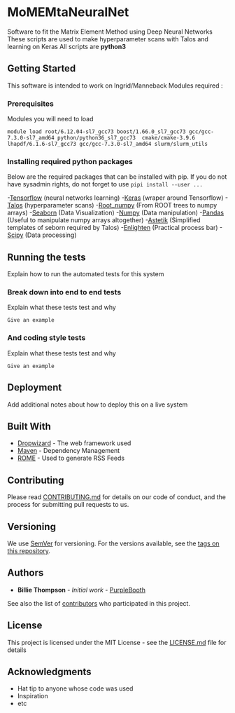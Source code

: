 # MoMEMtaNeuralNet

Software to fit the Matrix Element Method using Deep Neural Networks
These scripts are used to make hyperparameter scans with Talos and learning on Keras
All scripts are **python3**

## Getting Started

This software is intended to work on Ingrid/Manneback 
Modules required : 

### Prerequisites

Modules you will need to load
```
module load root/6.12.04-sl7_gcc73 boost/1.66.0_sl7_gcc73 gcc/gcc-7.3.0-sl7_amd64 python/python36_sl7_gcc73  cmake/cmake-3.9.6 lhapdf/6.1.6-sl7_gcc73 gcc/gcc-7.3.0-sl7_amd64 slurm/slurm_utils 

```

### Installing required python packages 

Below are the required packages that can be installed with pip.
If you do not have sysadmin rights, do not forget to use ``` pipi install --user ...  ```

-[Tensorflow](https://www.tensorflow.org/install/pip) (neural networks learning)
-[Keras](https://pypi.org/project/Keras/) (wraper around Tensorflow)
-[Talos](https://pypi.org/project/talos/) (hyperparameter scans)
-[Root_numpy](https://pypi.org/project/root-numpy/) (From ROOT trees to numpy arrays)
-[Seaborn](https://pypi.org/project/seaborn/) (Data Visualization)
-[Numpy](https://pypi.org/project/numpy/) (Data manipulation)
-[Pandas](https://pypi.org/project/pandas/) (Useful to manipulate numpy arrays altogether)
-[Astetik](https://pypi.org/project/astetik/) (Simplified templates of seborn required by Talos)
-[Enlighten](https://pypi.org/project/enlighten/) (Practical process bar)
-[Scipy](https://pypi.org/project/scipy/) (Data processing)


## Running the tests

Explain how to run the automated tests for this system

### Break down into end to end tests

Explain what these tests test and why

```
Give an example
```

### And coding style tests

Explain what these tests test and why

```
Give an example
```

## Deployment

Add additional notes about how to deploy this on a live system

## Built With

* [Dropwizard](http://www.dropwizard.io/1.0.2/docs/) - The web framework used
* [Maven](https://maven.apache.org/) - Dependency Management
* [ROME](https://rometools.github.io/rome/) - Used to generate RSS Feeds

## Contributing

Please read [CONTRIBUTING.md](https://gist.github.com/PurpleBooth/b24679402957c63ec426) for details on our code of conduct, and the process for submitting pull requests to us.

## Versioning

We use [SemVer](http://semver.org/) for versioning. For the versions available, see the [tags on this repository](https://github.com/your/project/tags). 

## Authors

* **Billie Thompson** - *Initial work* - [PurpleBooth](https://github.com/PurpleBooth)

See also the list of [contributors](https://github.com/your/project/contributors) who participated in this project.

## License

This project is licensed under the MIT License - see the [LICENSE.md](LICENSE.md) file for details

## Acknowledgments

* Hat tip to anyone whose code was used
* Inspiration
* etc
